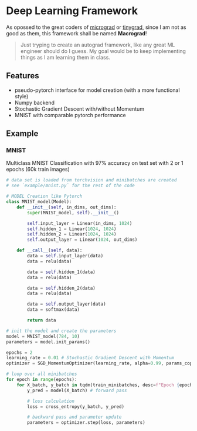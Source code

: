 # Deep Learning Framework

As opossed to the great coders of [micrograd](https://github.com/karpathy/micrograd) or [tinygrad](https://github.com/tinygrad/tinygrad), since I am not as good as them, this framework shall be named **Macrograd**!

> Just tryping to create an autograd framework, like any great ML engineer should do I guess. My goal would be to keep implementing things as I am learning them in class.

## Features
- pseudo-pytorch interface for model creation (with a more functional style)
- Numpy backend
- Stochastic Gradient Descent with/without Momentum
- MNIST with comparable pytorch performance

## Example

### MNIST
Multiclass MNIST Classification with 97% accuracy on test set with 2 or 1 epochs (60k train images)
```python
# data set is loaded from torchvision and minibatches are created
# see `example/mnist.py` for the rest of the code

# MODEL Creation like Pytorch
class MNIST_model(Model):
    def __init__(self, in_dims, out_dims):
        super(MNIST_model, self).__init__()

        self.input_layer = Linear(in_dims, 1024)
        self.hidden_1 = Linear(1024, 1024)
        self.hidden_2 = Linear(1024, 1024)
        self.output_layer = Linear(1024, out_dims)

    def __call__(self, data):
        data = self.input_layer(data)
        data = relu(data)

        data = self.hidden_1(data)
        data = relu(data)

        data = self.hidden_2(data)
        data = relu(data)

        data = self.output_layer(data)
        data = softmax(data)

        return data

# init the model and create the parameters
model = MNIST_model(784, 10)
parameters = model.init_params()

epochs = 2
learning_rate = 0.01 # Stochastic Gradient Descent with Momentum
optimizer = SGD_MomentumOptimizer(learning_rate, alpha=0.99, params_copy=parameters)

# loop over all minibatches
for epoch in range(epochs):
    for X_batch, y_batch in tqdm(train_minibatches, desc=f"Epoch {epoch + 1}/{epochs}"):
        y_pred = model(X_batch) # forward pass

        # loss calculation
        loss = cross_entropy(y_batch, y_pred)

        # backward pass and parameter update
        parameters = optimizer.step(loss, parameters)
```
